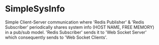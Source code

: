 # SimpleSysInfo

Simple Client-Server communication where 'Redis Publisher' & 'Redis Subscriber' periodically shares system info (HOST NAME, FREE MEMORY) in a pub/sub model. 'Redis Subscriber' sends it to 'Web Socket Server' which consequently sends to 'Web Socket Clients'.
